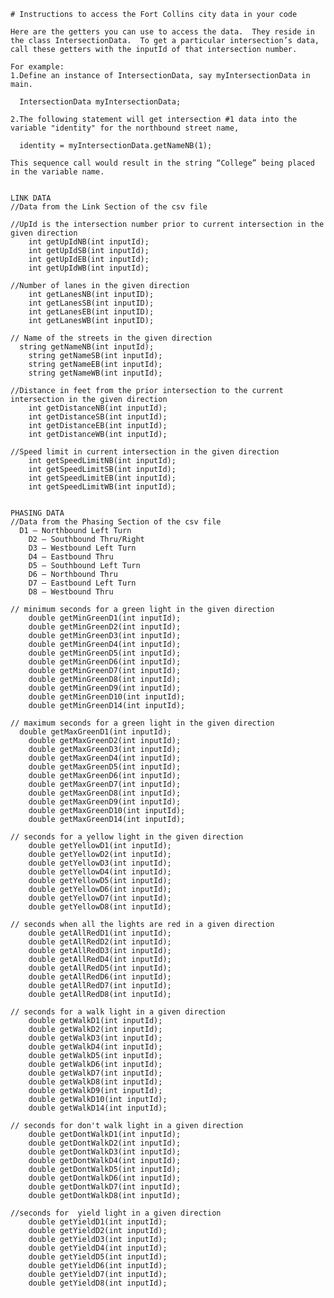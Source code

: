 	# Instructions to access the Fort Collins city data in your code

	Here are the getters you can use to access the data.  They reside in the class IntersectionData.  To get a particular intersection’s data, call these getters with the inputId of that intersection number.

	For example: 
	1.Define an instance of IntersectionData, say myIntersectionData in main.

	  IntersectionData myIntersectionData;

	2.The following statement will get intersection #1 data into the variable "identity" for the northbound street name, 

	  identity = myIntersectionData.getNameNB(1);
	  
	This sequence call would result in the string “College” being placed in the variable name.


	LINK DATA 
	//Data from the Link Section of the csv file

	//UpId is the intersection number prior to current intersection in the given direction	
		int getUpIdNB(int inputId);					
		int getUpIdSB(int inputId);					
		int getUpIdEB(int inputId);					
		int getUpIdWB(int inputId);					

	//Number of lanes in the given direction	
		int getLanesNB(int inputID);			
		int getLanesSB(int inputID);				
		int getLanesEB(int inputID);			
		int getLanesWB(int inputID);				

	// Name of the streets in the given direction	
	  string getNameNB(int inputId);			
		string getNameSB(int inputId);			
		string getNameEB(int inputId);			
		string getNameWB(int inputId);				

	//Distance in feet from the prior intersection to the current intersection in the given direction	
		int getDistanceNB(int inputId);		
		int getDistanceSB(int inputId);		
		int getDistanceEB(int inputId);		
		int getDistanceWB(int inputId);

	//Speed limit in current intersection in the given direction	
		int getSpeedLimitNB(int inputId);		
		int getSpeedLimitSB(int inputId);		
		int getSpeedLimitEB(int inputId);		
		int getSpeedLimitWB(int inputId);		


	PHASING DATA
	//Data from the Phasing Section of the csv file		
	  D1 – Northbound Left Turn					
		D2 – Southbound Thru/Right				
		D3 – Westbound Left Turn				
		D4 – Eastbound Thru					
		D5 – Southbound Left Turn					
		D6 – Northbound Thru					
		D7 – Eastbound Left Turn					
		D8 – Westbound Thru					

	// minimum seconds for a green light in the given direction		
		double getMinGreenD1(int inputId);			
		double getMinGreenD2(int inputId);			
		double getMinGreenD3(int inputId);			
		double getMinGreenD4(int inputId);			
		double getMinGreenD5(int inputId);			
		double getMinGreenD6(int inputId);			
		double getMinGreenD7(int inputId);			
		double getMinGreenD8(int inputId);			
		double getMinGreenD9(int inputId);			
		double getMinGreenD10(int inputId);			
		double getMinGreenD14(int inputId);			

	// maximum seconds for a green light in the given direction		
	  double getMaxGreenD1(int inputId);			
		double getMaxGreenD2(int inputId);			
		double getMaxGreenD3(int inputId);			 
		double getMaxGreenD4(int inputId);			
		double getMaxGreenD5(int inputId);			
		double getMaxGreenD6(int inputId);			
		double getMaxGreenD7(int inputId);			
		double getMaxGreenD8(int inputId);			
		double getMaxGreenD9(int inputId);			
		double getMaxGreenD10(int inputId);			
		double getMaxGreenD14(int inputId);			

	// seconds for a yellow light in the given direction		
		double getYellowD1(int inputId);			
		double getYellowD2(int inputId);		
		double getYellowD3(int inputId);		
		double getYellowD4(int inputId);		
		double getYellowD5(int inputId);		
		double getYellowD6(int inputId);		
		double getYellowD7(int inputId);		
		double getYellowD8(int inputId);		

	// seconds when all the lights are red in a given direction		
		double getAllRedD1(int inputId);		
		double getAllRedD2(int inputId);		
		double getAllRedD3(int inputId);		
		double getAllRedD4(int inputId);		
		double getAllRedD5(int inputId);		
		double getAllRedD6(int inputId);		
		double getAllRedD7(int inputId);		
		double getAllRedD8(int inputId);		

	// seconds for a walk light in a given direction		
	  	double getWalkD1(int inputId);				
		double getWalkD2(int inputId); 			
		double getWalkD3(int inputId); 					
		double getWalkD4(int inputId); 				
		double getWalkD5(int inputId); 				
		double getWalkD6(int inputId);				
		double getWalkD7(int inputId); 				
		double getWalkD8(int inputId); 			
		double getWalkD9(int inputId); 				
		double getWalkD10(int inputId);			 
		double getWalkD14(int inputId);				 

	// seconds for don't walk light in a given direction		
		double getDontWalkD1(int inputId);			
		double getDontWalkD2(int inputId);		
		double getDontWalkD3(int inputId);		
		double getDontWalkD4(int inputId);		
		double getDontWalkD5(int inputId);		
		double getDontWalkD6(int inputId);		
		double getDontWalkD7(int inputId);		
		double getDontWalkD8(int inputId);		

	//seconds for  yield light in a given direction		
		double getYieldD1(int inputId);			
		double getYieldD2(int inputId);			
		double getYieldD3(int inputId);		
		double getYieldD4(int inputId);		
		double getYieldD5(int inputId);		
		double getYieldD6(int inputId);		
		double getYieldD7(int inputId);		
		double getYieldD8(int inputId);  	
